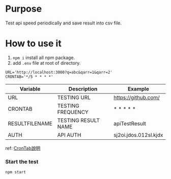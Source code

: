 # Purpose
Test api speed periodically and save result into csv file.
# How to use it
1. `npm i` install all npm package.<br />
1. add `.env` file at root of directory. 
```
URL='http://localhost:3000?q=abc&qarr=1&qarr=2'
CRONTAB='*/5 * * * *'
```
Variable         | Description          | Example
-----------------|----------------------|------------------------
URL              | TESTING URL          | https://github.com/
CRONTAB          | TESTING FREQUENCY    | * * * * *
RESULTFILENAME   | TESTING RESULT NAME  | apiTestResult
AUTH             | API AUTH             | sj2oi.jdos.012sl.kjdx

ref: [CronTab說明](https://crontab.guru/)
### Start the test
```
npm start
```